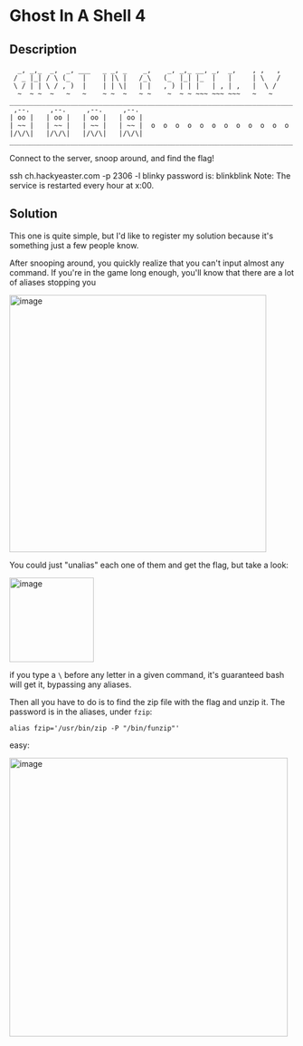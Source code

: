 # Ghost In A Shell 4

## Description
```
  _, _,_  _,  _, ___   _ _, _    _,    _, _,_ __, _,  _,    , ,   ,  
 / _ |_| / \ (_   |    | |\ |   /_\   (_  |_| |_  |   |     | \   /  
 \ / | | \ / , )  |    | | \|   | |   , ) | | |   | , | ,   |  \ /  
  ~  ~ ~  ~   ~   ~    ~ ~  ~   ~ ~    ~  ~ ~ ~~~ ~~~ ~~~   ~   ~   
______________________________________________________________________  
 ,--.     ,--.     ,--.     ,--.  
| oo |   | oo |   | oo |   | oo |  
| ~~ |   | ~~ |   | ~~ |   | ~~ |  o  o  o  o  o  o  o  o  o  o  o  o  
|/\/\|   |/\/\|   |/\/\|   |/\/\|  
______________________________________________________________________  
```
  
Connect to the server, snoop around, and find the flag!

ssh ch.hackyeaster.com -p 2306 -l blinky
password is: blinkblink
Note: The service is restarted every hour at x:00.

## Solution

This one is quite simple, but I'd like to register my solution because it's something just a few people know.

After snooping around, you quickly realize that you can't input almost any command. If you're in the game long enough, you'll know that there are a lot of aliases stopping you

<img width="454" alt="image" src="https://user-images.githubusercontent.com/2973929/234145852-800a2628-86f7-47fe-ace5-19e962430f02.png">

You could just "unalias" each one of them and get the flag, but take a look:

<img width="149" alt="image" src="https://user-images.githubusercontent.com/2973929/234146129-2f88aaf8-9e80-45c7-8d6c-2c67dd677dd8.png">

if you type a `\` before any letter in a given command, it's guaranteed bash will get it, bypassing any aliases.

Then all you have to do is to find the zip file with the flag and unzip it. The password is in the aliases, under `fzip`:

`alias fzip='/usr/bin/zip -P "/bin/funzip"'`

easy:

<img width="492" alt="image" src="https://user-images.githubusercontent.com/2973929/234147085-05325cf5-af79-4c7e-92ed-89df1ff4c5e5.png">

